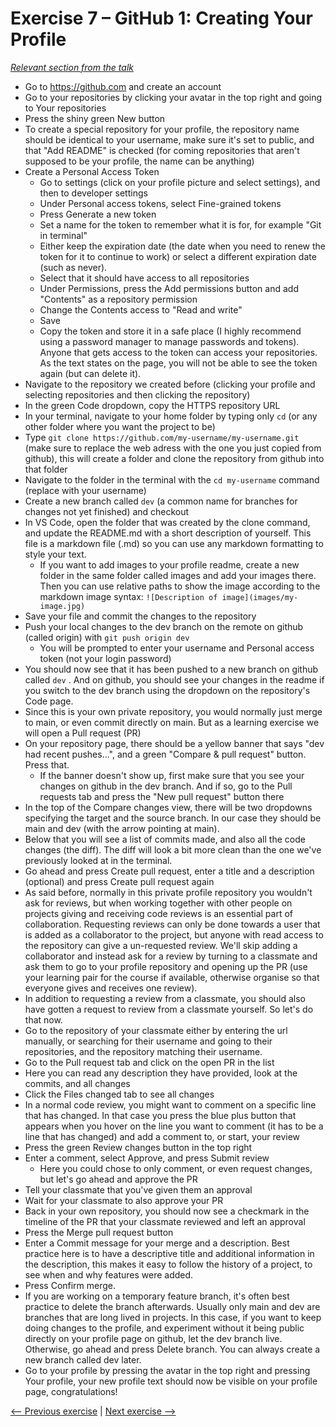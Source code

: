 # Exercise 7 – GitHub 1: Creating Your Profile

_[Relevant section from the talk](https://github.com/perenstrom/talks/blob/main/2025-09-05-hyper-island-git/2025-09-05-hyper-island-git-6.pdf)_

- Go to https://github.com and create an account
- Go to your repositories by clicking your avatar in the top right and going to Your repositories
- Press the shiny green New button
- To create a special repository for your profile, the repository name should be identical to your username, make sure it's set to public, and that "Add README" is checked (for coming repositories that aren't supposed to be your profile, the name can be anything)
- Create a Personal Access Token
  - Go to settings (click on your profile picture and select settings), and then to developer settings
  - Under Personal access tokens, select Fine-grained tokens
  - Press Generate a new token
  - Set a name for the token to remember what it is for, for example "Git in terminal"
  - Either keep the expiration date (the date when you need to renew the token for it to continue to work) or select a different expiration date (such as never).
  - Select that it should have access to all repositories
  - Under Permissions, press the Add permissions button and add "Contents" as a repository permission
  - Change the Contents access to "Read and write"
  - Save
  - Copy the token and store it in a safe place (I highly recommend using a password manager to manage passwords and tokens). Anyone that gets access to the token can access your repositories. As the text states on the page, you will not be able to see the token again (but can delete it).
- Navigate to the repository we created before (clicking your profile and selecting repositories and then clicking the repository)
- In the green Code dropdown, copy the HTTPS repository URL
- In your terminal, navigate to your home folder by typing only `cd` (or any other folder where you want the project to be)
- Type `git clone https://github.com/my-username/my-username.git` (make sure to replace the web adress with the one you just copied from github), this will create a folder and clone the repository from github into that folder
- Navigate to the folder in the terminal with the `cd my-username` command (replace with your username)
- Create a new branch called `dev` (a common name for branches for changes not yet finished) and checkout
- In VS Code, open the folder that was created by the clone command, and update the README.md with a short description of yourself. This file is a markdown file (.md) so you can use any markdown formatting to style your text.
  - If you want to add images to your profile readme, create a new folder in the same folder called images and add your images there. Then you can use relative paths to show the image according to the markdown image syntax: `![Description of image](images/my-image.jpg)`
- Save your file and commit the changes to the repository
- Push your local changes to the dev branch on the remote on github (called origin) with `git push origin dev`
  - You will be prompted to enter your username and Personal access token (not your login password)
- You should now see that it has been pushed to a new branch on github called `dev` . And on github, you should see your changes in the readme if you switch to the dev branch using the dropdown on the repository's Code page.
- Since this is your own private repository, you would normally just merge to main, or even commit directly on main. But as a learning exercise we will open a Pull request (PR)
- On your repository page, there should be a yellow banner that says "dev had recent pushes...", and a green "Compare & pull request" button. Press that.
  - If the banner doesn't show up, first make sure that you see your changes on github in the dev branch. And if so, go to the Pull requests tab and press the "New pull request" button there
- In the top of the Compare changes view, there will be two dropdowns specifying the target and the source branch. In our case they should be main and dev (with the arrow pointing at main).
- Below that you will see a list of commits made, and also all the code changes (the diff). The diff will look a bit more clean than the one we've previously looked at in the terminal.
- Go ahead and press Create pull request, enter a title and a description (optional) and press Create pull request again
- As said before, normally in this private profile repository you wouldn't ask for reviews, but when working together with other people on projects giving and receiving code reviews is an essential part of collaboration. Requesting reviews can only be done towards a user that is added as a collaborator to the project, but anyone with read access to the repository can give a un-requested review. We'll skip adding a collaborator and instead ask for a review by turning to a classmate and ask them to go to your profile repository and opening up the PR (use your learning pair for the course if available, otherwise organise so that everyone gives and receives one review).
- In addition to requesting a review from a classmate, you should also have gotten a request to review from a classmate yourself. So let's do that now.
- Go to the repository of your classmate either by entering the url manually, or searching for their username and going to their repositories, and the repository matching their username.
- Go to the Pull request tab and click on the open PR in the list
- Here you can read any description they have provided, look at the commits, and all changes
- Click the Files changed tab to see all changes
- In a normal code review, you might want to comment on a specific line that has changed. In that case you press the blue plus button that appears when you hover on the line you want to comment (it has to be a line that has changed) and add a comment to, or start, your review
- Press the green Review changes button in the top right
- Enter a comment, select Approve, and press Submit review
  - Here you could chose to only comment, or even request changes, but let's go ahead and approve the PR
- Tell your classmate that you've given them an approval
- Wait for your classmate to also approve your PR
- Back in your own repository, you should now see a checkmark in the timeline of the PR that your classmate reviewed and left an approval
- Press the Merge pull request button
- Enter a Commit message for your merge and a description. Best practice here is to have a descriptive title and additional information in the description, this makes it easy to follow the history of a project, to see when and why features were added.
- Press Confirm merge.
- If you are working on a temporary feature branch, it's often best practice to delete the branch afterwards. Usually only main and dev are branches that are long lived in projects. In this case, if you want to keep doing changes to the profile, and experiment without it being public directly on your profile page on github, let the dev branch live. Otherwise, go ahead and press Delete branch. You can always create a new branch called dev later.
- Go to your profile by pressing the avatar in the top right and pressing Your profile, your new profile text should now be visible on your profile page, congratulations!

[<-- Previous exercise](./exercise-6-git-4-conflict-management.md) | [Next exercise -->](./exercise-8-github-2-adding-your-personal-web-site.md)
